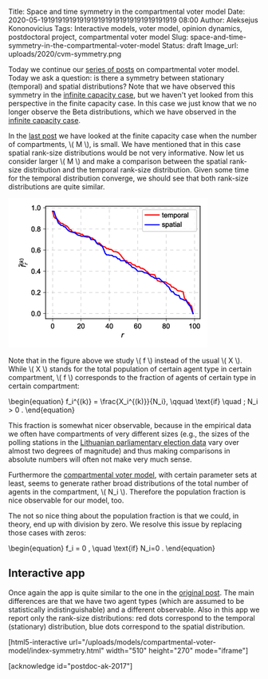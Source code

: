 Title: Space and time symmetry in the compartmental voter model
Date: 2020-05-19191919191919191919191919191919191919 08:00
Author: Aleksejus Kononovicius
Tags: Interactive models, voter model, opinion dynamics, postdoctoral project, compartmental voter model
Slug: space-and-time-symmetry-in-the-compartmental-voter-model
Status: draft
Image_url: uploads/2020/cvm-symmetry.png

Today we continue our [series of posts](/tag/compartmental-voter-model) on
compartmental voter model. Today we ask a question: is there a symmetry between
stationary (temporal) and spatial distributions? Note that we have observed
this symmetry in the
[infinite capacity case]({filename}/articles/2020/compartmental-voter-model.md),
but we haven't yet looked from this perspective in the finite capacity case. In
this case we just know that we no longer observe the Beta distributions, which
we have observed in the
[infinite capacity case]({filename}/articles/2020/compartmental-voter-model.md).
<!--more-->

In the
[last post]({filename}/articles/2020/compartmental-voter-model-finite-capacity.md)
we have looked at the finite capacity case when the number of compartments,
\\\( M \\\), is small. We have mentioned that in this case spatial rank-size
distributions would be not very informative. Now let us consider larger
\\\( M \\\) and make a comparison between the spatial rank-size distribution
and the temporal rank-size distribution. Given some time for the temporal
distribution converge, we should see that both rank-size distributions are
quite similar.

![Temporal \(red\) vs spatial \(blue\) rank-size distribution: N=2600, T=2, M=100, C=30, ε=2.](/uploads/2020/cvm-symmetry.png "Temporal \(red\) vs spatial \(blue\) rank-size distribution: N=2600, T=2, M=100, C=30, ε=2.")

Note that in the figure above we study \\\( f \\\) instead of the usual
\\\( X \\\). While \\\( X \\\) stands for the total population of certain agent
type in certain compartment, \\\( f \\\) corresponds to the fraction of agents
of certain type in certain compartment:

\begin{equation}
f\_i^{(k)} = \frac{X\_i^{(k)}}{N\_i}, \qquad \text{if} \quad \; N\_i > 0 .
\end{equation}

This fraction is somewhat nicer observable, because in the empirical data we
often have compartments of very different sizes (e.g., the sizes of the polling
stations in the
[Lithuanian parliamentary election data](https://github.com/akononovicius/lithuanian-parliamentary-election-data)
vary over almost two degrees of magnitude) and thus making comparisons in
absolute numbers will often not make very much sense.

Furthermore the
[compartmental voter model]({filename}/articles/2020/compartmental-voter-model.md),
with certain parameter sets at least, seems to generate rather broad
distributions of the total number of agents in the compartment, \\\( N\_i \\\).
Therefore the population fraction is nice observable for our model, too.

The not so nice thing about the population fraction is that we could, in
theory, end up with division by zero. We resolve this issue by replacing those
cases with zeros:

\begin{equation}
f\_i = 0 , \quad \text{if} N\_i=0 .
\end{equation}

## Interactive app

Once again the app is quite similar to the one in the
[original post]({filename}/articles/2020/compartmental-voter-model.md). The main
differences are that we have two agent types (which are assumed to be
statistically indistinguishable) and a different observable. Also in this app
we report only the rank-size distributions: red dots correspond to the temporal
(stationary) distribution, blue dots correspond to the spatial distribution.

[html5-interactive
url="/uploads/models/compartmental-voter-model/index-symmetry.html"
width="510" height="270" mode="iframe"]

[acknowledge id="postdoc-ak-2017"]
